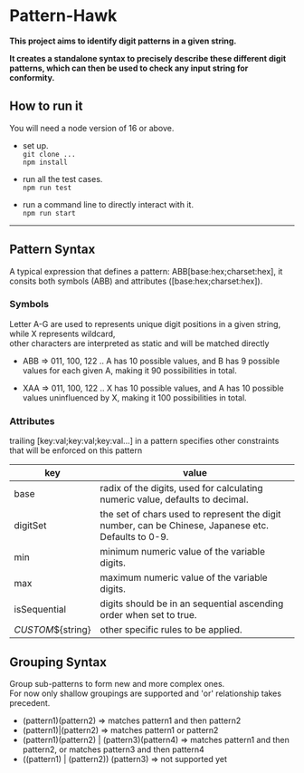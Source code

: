 # Pattern-Hawk
**This project aims to identify digit patterns in a given string.**   
     
**It creates a standalone syntax to precisely describe these different digit patterns, which can then be used to check any input string for conformity.**


## How to run it
You will need a node version of 16 or above.

* set up.  
`git clone ...`    
`npm install`

* run all the test cases.  
`npm run test`

* run a command line to directly interact with it.  
`npm run start`  

---------

## Pattern Syntax
A typical expression that defines a pattern: ABB[base:hex;charset:hex], it consits both symbols (ABB) and attributes ([base:hex;charset:hex]).

### Symbols
Letter A-G are used to represents unique digit positions in a given string, while X represents wildcard,  
other characters are interpreted as static and will be matched directly

* ABB => 011, 100, 122 ..
A has 10 possible values, and B has 9 possible values for each given A, making it 90 possibilities in total.

* XAA => 011, 100, 122 ..
X has 10 possible values, and A has 10 possible values uninfluenced by X, making it 100 possibilities in total.


### Attributes
trailing [key:val;key:val;key:val...] in a pattern specifies other constraints that will be enforced on this pattern   

key | value |
| ----------- | ----------- |
base | radix of the digits, used for calculating numeric value, defaults to decimal.    
digitSet | the set of chars used to represent the digit number, can be Chinese, Japanese etc. Defaults to 0-9.      
min | minimum numeric value of the variable digits.   
max | maximum numeric value of the variable digits.   
isSequential | digits should be in an sequential ascending order when set to true.     
_CUSTOM_${string} | other specific rules to be applied.    


## Grouping Syntax
  Group sub-patterns to form new and more complex ones.    
  For now only shallow groupings are supported and 'or' relationship takes precedent.   

 * (pattern1)(pattern2) => matches pattern1 and then pattern2
 * (pattern1)|(pattern2) => matches pattern1 or pattern2
 * (pattern1)(pattern2) | (pattern3)(pattern4) => matches pattern1 and then pattern2, or matches pattern3 and then pattern4
 * ((pattern1) | (pattern2)) (pattern3) => not supported yet
